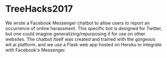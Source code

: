 # TreeHacks2017

We wrote a Facebook Messenger chatbot to allow users to report an occurrence of online harassment.  This specific bot is designed
for Twitter, but one could imagine generalizing/repurposing it for use on other websites.  The chatbot itself was created and trained
with the gorgeous wit.ai platform, and we use a Flask web app hosted on Heroku to integrate with Facebook's Messenger.
